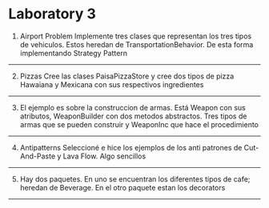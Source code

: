 Laboratory 3
==============================
1.  Airport Problem
Implemente tres clases que representan los tres tipos de vehiculos. Estos heredan de TransportationBehavior. De esta forma implementando Strategy Pattern 
----------------
2. Pizzas 
Cree las clases PaisaPizzaStore y cree dos tipos de pizza Hawaiana  y Mexicana con sus respectivos ingredientes
----------------
3. El ejemplo es sobre la construccion de armas. Está Weapon con sus atributos, WeaponBuilder con dos metodos abstractos. Tres tipos de armas que se pueden construir y WeaponInc que hace el procedimiento
----------------
4. Antipatterns 
Seleccioné e hice los ejemplos de los anti patrones de Cut-And-Paste y Lava Flow. Algo sencillos
----------------
5. Hay dos paquetes. En uno se encuentran los diferentes tipos de cafe; heredan de Beverage. En el otro paquete estan los decorators
----------------
